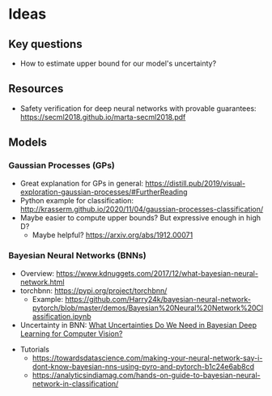 # Ideas

## Key questions

- How to estimate upper bound for our model's uncertainty?

## Resources
*  Safety verification for deep neural networks with provable guarantees: https://secml2018.github.io/marta-secml2018.pdf

## Models

### Gaussian Processes (GPs)

* Great explanation for GPs in general: https://distill.pub/2019/visual-exploration-gaussian-processes/#FurtherReading
* Python example for classification: http://krasserm.github.io/2020/11/04/gaussian-processes-classification/
* Maybe easier to compute upper bounds? But expressive enough in high D?
    * Maybe helpful? https://arxiv.org/abs/1912.00071


### Bayesian Neural Networks (BNNs)

- Overview: https://www.kdnuggets.com/2017/12/what-bayesian-neural-network.html
- torchbnn: https://pypi.org/project/torchbnn/
  - Example: https://github.com/Harry24k/bayesian-neural-network-pytorch/blob/master/demos/Bayesian%20Neural%20Network%20Classification.ipynb
- Uncertainty in BNN: [What Uncertainties Do We Need in Bayesian Deep Learning for Computer Vision?](https://arxiv.org/abs/1703.04977)



* Tutorials
  * https://towardsdatascience.com/making-your-neural-network-say-i-dont-know-bayesian-nns-using-pyro-and-pytorch-b1c24e6ab8cd
  * https://analyticsindiamag.com/hands-on-guide-to-bayesian-neural-network-in-classification/